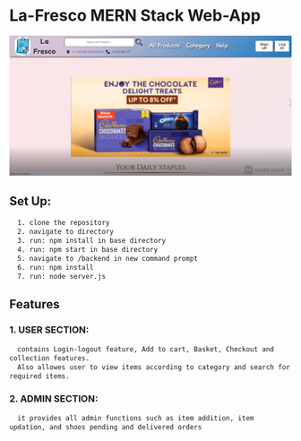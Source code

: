 # La-Fresco MERN Stack Web-App
![lafresco-image](/upload_photos/lafrescophoto2.0.png)  
## Set Up:  
      1. clone the repository
      2. navigate to directory
      3. run: npm install in base directory
      4. run: npm start in base directory
      5. navigate to /backend in new command prompt
      6. run: npm install
      7. run: node server.js
        
## Features  
### 1. USER SECTION:  
      contains Login-logout feature, Add to cart, Basket, Checkout and collection features.  
      Also allowes user to view items according to category and search for required items.
        
### 2. ADMIN SECTION:  
      it provides all admin functions such as item addition, item updation, and shoes pending and delivered orders
